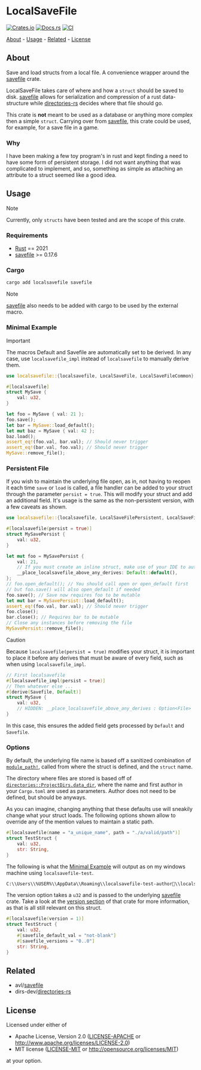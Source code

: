 # LocalSaveFile

[![Crates.io](https://img.shields.io/crates/v/localsavefile.svg)](https://crates.io/crates/localsavefile)
[![Docs.rs](https://docs.rs/localsavefile/badge.svg)](https://docs.rs/localsavefile)
[![CI](https://github.com/lehuman/localsavefile/workflows/CI/badge.svg)](https://github.com/lehuman/localsavefile/actions)

[About](#about) - [Usage](#usage) - [Related](#related) - [License](#license)

## About

Save and load structs from a local file. A convenience wrapper around the [savefile](https://github.com/avl/savefile) crate.

LocalSaveFile takes care of where and how a `struct` should be saved to disk. [savefile](https://github.com/avl/savefile) allows for serialization and compression of a rust data-structure while [directories-rs](https://github.com/dirs-dev/directories-rs) decides where that file should go.

This crate is **not** meant to be used as a database or anything more complex then a simple `struct`. Carrying over from [savefile](https://github.com/avl/savefile), this crate could be used, for example, for a save file in a game.

### Why

I have been making a few toy program's in rust and kept finding a need to have some form of persistent storage. I did not want anything that was complicated to implement, and so, something as simple as attaching an attribute to a struct seemed like a good idea.

## Usage

> [!NOTE]
> Currently, only `structs` have been tested and are the scope of this crate.

### Requirements

- [Rust](https://www.rust-lang.org/) == 2021
- [savefile](https://github.com/avl/savefile) >= 0.17.6

### Cargo

```sh
cargo add localsavefile savefile
```

> [!NOTE]
> [savefile](https://github.com/avl/savefile) also needs to be added with cargo to be used by the external macro.

### Minimal Example

> [!IMPORTANT]
> The macros Default and Savefile are automatically set to be derived. In any case, use `localsavefile_impl` instead of `localsavefile` to manually derive them.

```rust
use localsavefile::{localsavefile, LocalSaveFile, LocalSaveFileCommon};

#[localsavefile]
struct MySave {
    val: u32,
}

let foo = MySave { val: 21 };
foo.save();
let bar = MySave::load_default();
let mut baz = MySave { val: 42 };
baz.load();
assert_eq!(foo.val, bar.val); // Should never trigger
assert_eq!(bar.val, foo.val); // Should never trigger
MySave::remove_file();
```

### Persistent File

If you wish to maintain the underlying file open, as in, not having to reopen it each time `save` or `load` is called, a file handler can be added to your struct through the parameter `persist = true`. This will modify your struct and add an additional field. It's usage is the same as the non-persistent version, with a few caveats as shown.

```rust
use localsavefile::{localsavefile, LocalSaveFilePersistent, LocalSaveFileCommon};

#[localsavefile(persist = true)]
struct MySavePersist {
    val: u32,
}

let mut foo = MySavePersist {
    val: 21,
    // If you must create an inline struct, make use of your IDE to auto fill the following
    __place_localsavefile_above_any_derives: Default::default(),
};
// foo.open_default(); // You should call open or open_default first
// but foo.save() will also open_default if needed
foo.save(); // Save now requires foo to be mutable
let mut bar = MySavePersist::load_default();
assert_eq!(foo.val, bar.val); // Should never trigger
foo.close();
bar.close(); // Requires bar to be mutable
// Close any instances before removing the file
MySavePersist::remove_file();
```

> [!CAUTION]
> Because `localsavefile(persist = true)` modifies your struct, it is important to place it before any derives that must be aware of every field, such as when using `localsavefile_impl`.
>
> ```rust
> // First localsavefile
> #[localsavefile_impl(persist = true)]
> // Then whatever else ...
> #[derive(Savefile, Default)]
> struct MySave {
>     val: u32,
>     // HIDDEN: __place_localsavefile_above_any_derives : Option<File>
> }
> ```
>
> In this case, this ensures the added field gets processed by `Default` and `Savefile`.

### Options

By default, the underlying file name is based off a sanitized combination of [`module_path!`](https://doc.rust-lang.org/std/macro.module_path.html), called from where the struct is defined, and the `struct` name.

The directory where files are stored is based off of [`directories::ProjectDirs.data_dir`](https://github.com/dirs-dev/directories-rs?tab=readme-ov-file#projectdirs), where the name and first author in your `Cargo.toml` are used as parameters. Author does not need to be defined, but should be anyways.

As you can imagine, changing anything that these defaults use will sneakily change what your struct loads. The following options shown allow to override any of the mention values to maintain a static path.

```rust
#[localsavefile(name = "a_unique_name", path = "./a/valid/path")]
struct TestStruct {
    val: u32,
    str: String,
}
```

The following is what the [Minimal Example](#minimal-example) will output as on my windows machine using `localsavefile-test`.

```bash
C:\\Users\\%USER%\\AppData\\Roaming\\localsavefile-test-author🧪\\localsavefile-test\\data\\localsavefile_test.mysave.bin
```

The version option takes a `u32` and is passed to the underlying [savefile](https://github.com/avl/savefile) crate. Take a look at the [version section](https://docs.rs/savefile/latest/savefile/#handling-old-versions) of that crate for more information, as that is all still relevant on this struct.

```rust
#[localsavefile(version = 1)]
struct TestStruct {
    val: u32,
    #[savefile_default_val = "not-blank"]
    #[savefile_versions = "0..0"]
    str: String,
}
```

## Related

- avl/[savefile](https://github.com/avl/savefile)
- dirs-dev/[directories-rs](https://github.com/dirs-dev/directories-rs)

## License

Licensed under either of

- Apache License, Version 2.0
   ([LICENSE-APACHE](LICENSE-APACHE) or <http://www.apache.org/licenses/LICENSE-2.0>)
- MIT license
   ([LICENSE-MIT](LICENSE-MIT) or <http://opensource.org/licenses/MIT>)

at your option.
